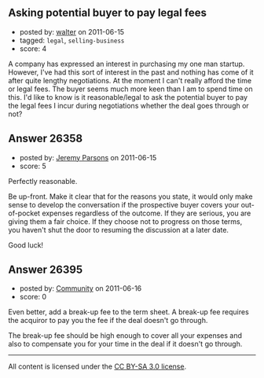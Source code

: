 ## Asking potential buyer to pay legal fees

- posted by: [walter](https://stackexchange.com/users/-1/11235-walter) on 2011-06-15
- tagged: `legal`, `selling-business`
- score: 4

A company has expressed an interest in purchasing my one man startup. However, I've had this sort of interest in the past and nothing has come of it after quite lengthy negotiations. At the moment I can't really afford the time or legal fees. The buyer seems much more keen than I am to spend time on this. I'd like to know is it reasonable/legal to ask the potential buyer to pay the legal fees I incur during negotiations whether the deal goes through or not?


## Answer 26358

- posted by: [Jeremy Parsons](https://stackexchange.com/users/-1/4291-jeremy-parsons) on 2011-06-15
- score: 5

Perfectly reasonable. 

Be up-front. Make it clear that for the reasons you state, it would only make sense to develop the conversation if the prospective buyer covers your out-of-pocket expenses regardless of the outcome. If they are serious, you are giving them a fair choice. If they choose not to progress on those terms, you haven't shut the door to resuming the discussion at a later date.

Good luck!


## Answer 26395

- posted by: [Community](https://stackexchange.com/users/-1/-1-community) on 2011-06-16
- score: 0

Even better, add a break-up fee to the term sheet.  A break-up fee requires the acquiror to pay you the fee if the deal doesn't go through.

The break-up fee should be high enough to cover all your expenses and also to compensate you for your time in the deal if it doesn't go through.



---

All content is licensed under the [CC BY-SA 3.0 license](https://creativecommons.org/licenses/by-sa/3.0/).

